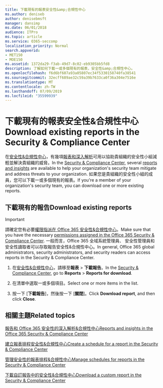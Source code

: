 ```yaml
---
title: 下載現有的報表安全性&amp;合規性中心
ms.author: deniseb
author: denisebmsft
manager: dansimp
ms.date: 06/01/2018
audience: ITPro
ms.topic: article
ms.service: O365-seccomp
localization_priority: Normal
search.appverid:
- MET150
- MOE150
ms.assetid: 1372da29-f3ab-49d7-8c02-eb9305bb5fd8
description: 了解如何下載一或多個現有的報表，安全性&amp;合規性中心。
ms.openlocfilehash: f6d6bf607a93a05807ec34f5330158740fa38541
ms.sourcegitcommit: 32ecff689ae32c59a39b7633ca0f36a304e7516e
ms.translationtype: MT
ms.contentlocale: zh-TW
ms.lasthandoff: 07/09/2019
ms.locfileid: "35599939"
---
```

# <a name="download-existing-reports-in-the-security-amp-compliance-center"></a><span data-ttu-id="794dc-103">下載現有的報表安全性&amp;合規性中心</span><span class="sxs-lookup"><span data-stu-id="794dc-103">Download existing reports in the Security &amp; Compliance Center</span></span>

<span data-ttu-id="794dc-104">在[安全性&amp;合規性中心](https://protection.office.com)，有幾項[報表和深入解析](reports-and-insights-in-security-and-compliance.md)可用以協助貴組織的安全性小組減輕並解決貴組織的威脅。</span><span class="sxs-lookup"><span data-stu-id="794dc-104">In the [Security &amp; Compliance Center](https://protection.office.com), several [reports and insights](reports-and-insights-in-security-and-compliance.md) are available to help your organization's security team mitigate and address threats to your organization.</span></span> <span data-ttu-id="794dc-105">如果您是貴組織的安全性小組的成員，您可以下載一或多個現有的報表。</span><span class="sxs-lookup"><span data-stu-id="794dc-105">If you're a member of your organization's security team, you can download one or more existing reports.</span></span> 
  
## <a name="download-existing-reports"></a><span data-ttu-id="794dc-106">下載現有的報告</span><span class="sxs-lookup"><span data-stu-id="794dc-106">Download existing reports</span></span>

> [!IMPORTANT]
> <span data-ttu-id="794dc-107">請確定您有必要[權限指派在 Office 365 安全性&amp;合規性中心](permissions-in-the-security-and-compliance-center.md)。</span><span class="sxs-lookup"><span data-stu-id="794dc-107">Make sure that you have the necessary [permissions assigned in the Office 365 Security &amp; Compliance Center](permissions-in-the-security-and-compliance-center.md).</span></span> <span data-ttu-id="794dc-108">一般而言，Office 365 全域系統管理員、 安全性管理員和安全性讀取者可以存取報告安全性&amp;合規性中心。</span><span class="sxs-lookup"><span data-stu-id="794dc-108">In general, Office 365 global administrators, security administrators, and security readers can access reports in the Security &amp; Compliance Center.</span></span> 
  
1. <span data-ttu-id="794dc-109">在[安全性&amp;合規性中心](https://protection.office.com)，請移至**報表** \> **下載報告**。</span><span class="sxs-lookup"><span data-stu-id="794dc-109">In the [Security &amp; Compliance Center](https://protection.office.com), go to **Reports** \> **Reports for download**.</span></span>
    
2. <span data-ttu-id="794dc-110">在清單中選取一或多個項目。</span><span class="sxs-lookup"><span data-stu-id="794dc-110">Select one or more items in the list.</span></span>
    
3. <span data-ttu-id="794dc-111">按一下 [**下載報告**]，然後按一下 [**關閉**]。</span><span class="sxs-lookup"><span data-stu-id="794dc-111">Click **Download report**, and then click **Close**.</span></span>
    
## <a name="related-topics"></a><span data-ttu-id="794dc-112">相關主題</span><span class="sxs-lookup"><span data-stu-id="794dc-112">Related topics</span></span>

[<span data-ttu-id="794dc-113">報告和 Office 365 安全性的深入解析&amp;合規性中心</span><span class="sxs-lookup"><span data-stu-id="794dc-113">Reports and insights in the Office 365 Security &amp; Compliance Center</span></span>](reports-and-insights-in-security-and-compliance.md)
  
[<span data-ttu-id="794dc-114">建立報表排程安全性&amp;合規性中心</span><span class="sxs-lookup"><span data-stu-id="794dc-114">Create a schedule for a report in the Security &amp; Compliance Center</span></span>](create-a-schedule-for-a-report.md)
  
[<span data-ttu-id="794dc-115">管理安全性的報表排程&amp;合規性中心</span><span class="sxs-lookup"><span data-stu-id="794dc-115">Manage schedules for reports in the Security &amp; Compliance Center</span></span>](manage-schedules-for-multiple-reports.md)
  
[<span data-ttu-id="794dc-116">下載自訂報告中的安全性&amp;合規性中心</span><span class="sxs-lookup"><span data-stu-id="794dc-116">Download a custom report in the Security &amp; Compliance Center</span></span>](set-up-and-download-a-custom-report.md)
  

